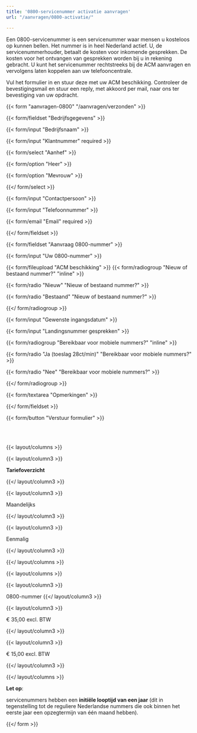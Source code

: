 ```yaml
---
title: '0800-servicenummer activatie aanvragen'
url: "/aanvragen/0800-activatie/"

---
```

Een 0800-servicenummer is een servicenummer waar mensen u kosteloos op kunnen bellen. Het nummer is in heel Nederland actief. U, de servicenummerhouder, betaalt de kosten voor inkomende gesprekken. De kosten voor het ontvangen van gesprekken worden bij u in rekening gebracht. U kunt het servicenummer rechtstreeks bij de ACM aanvragen en vervolgens laten koppelen aan uw telefooncentrale.

Vul het formulier in en stuur deze met uw ACM beschikking. Controleer de bevestigingsmail en stuur een reply, met akkoord per mail, naar ons ter bevestiging van uw opdracht.

{{< form "aanvragen-0800" "/aanvragen/verzonden" >}}

{{< form/fieldset "Bedrijfsgegevens" >}}

{{< form/input "Bedrijfsnaam" >}}

{{< form/input "Klantnummer" required >}}

{{< form/select "Aanhef" >}}

{{< form/option "Heer" >}}

{{< form/option "Mevrouw" >}}

{{</ form/select >}}

{{< form/input "Contactpersoon" >}}

{{< form/input "Telefoonnummer" >}}

{{< form/email "Email" required >}}

{{</ form/fieldset >}}

{{< form/fieldset "Aanvraag 0800-nummer" >}}

{{< form/input "Uw 0800-nummer" >}}

{{< form/fileupload "ACM beschikking" >}}
{{< form/radiogroup "Nieuw of bestaand nummer?" "inline" >}}

{{< form/radio "Nieuw" "Nieuw of bestaand nummer?" >}}

{{< form/radio "Bestaand" "Nieuw of bestaand nummer?" >}}

{{</ form/radiogroup >}}

{{< form/input "Gewenste ingangsdatum" >}}

{{< form/input "Landingsnummer gesprekken" >}}

{{< form/radiogroup "Bereikbaar voor mobiele nummers?" "inline" >}}

{{< form/radio "Ja (toeslag 28ct/min)" "Bereikbaar voor mobiele nummers?" >}}

{{< form/radio "Nee" "Bereikbaar voor mobiele nummers?" >}}

{{</ form/radiogroup >}}

{{< form/textarea "Opmerkingen" >}}

{{</ form/fieldset >}}

{{< form/button "Verstuur formulier" >}}

<br><br>

{{< layout/columns >}}

{{< layout/column3 >}}

**Tariefoverzicht**

{{</ layout/column3 >}}

{{< layout/column3 >}}

Maandelijks

{{</ layout/column3 >}}

{{< layout/column3 >}}

Eenmalig

{{</ layout/column3 >}}

{{</ layout/columns >}}

{{< layout/columns >}}

{{< layout/column3 >}}

0800-nummer
{{</ layout/column3 >}}

{{< layout/column3 >}}

€ 35,00 excl. BTW

{{</ layout/column3 >}}

{{< layout/column3 >}}

€ 15,00 excl. BTW

{{</ layout/column3 >}}

{{</ layout/columns >}}<br>

**Let op**: <br>

servicenummers hebben een **initiële looptijd van een jaar** (dit in tegenstelling tot de reguliere Nederlandse nummers die ook binnen het eerste jaar een opzegtermijn van één maand hebben).

{{</ form >}}